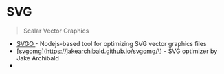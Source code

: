 # SVG

> Scalar Vector Graphics

* [SVGO ](https://github.com/svg/svgo)- Nodejs-based tool for optimizing SVG vector graphics files
* \[svgomg\]\(https://jakearchibald.github.io/svgomg/\) - SVG optimizer by Jake Archibald
* 


